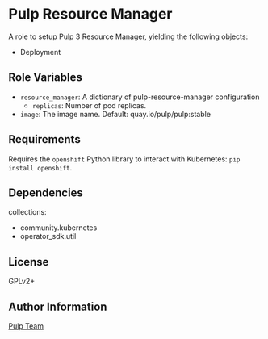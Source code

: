 Pulp Resource Manager
=====================

A role to setup Pulp 3 Resource Manager, yielding the following objects:

* Deployment

Role Variables
--------------

* `resource_manager`: A dictionary of pulp-resource-manager configuration
    * `replicas`: Number of pod replicas.
* `image`: The image name. Default: quay.io/pulp/pulp:stable

Requirements
------------

Requires the `openshift` Python library to interact with Kubernetes: `pip install openshift`.

Dependencies
------------

collections:

  - community.kubernetes
  - operator_sdk.util

License
-------

GPLv2+

Author Information
------------------

[Pulp Team](https://pulpproject.org/)
